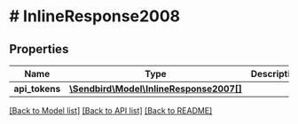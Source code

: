 # # InlineResponse2008

## Properties

Name | Type | Description | Notes
------------ | ------------- | ------------- | -------------
**api_tokens** | [**\Sendbird\Model\InlineResponse2007[]**](InlineResponse2007.md) |  | [optional]

[[Back to Model list]](../../README.md#models) [[Back to API list]](../../README.md#endpoints) [[Back to README]](../../README.md)
